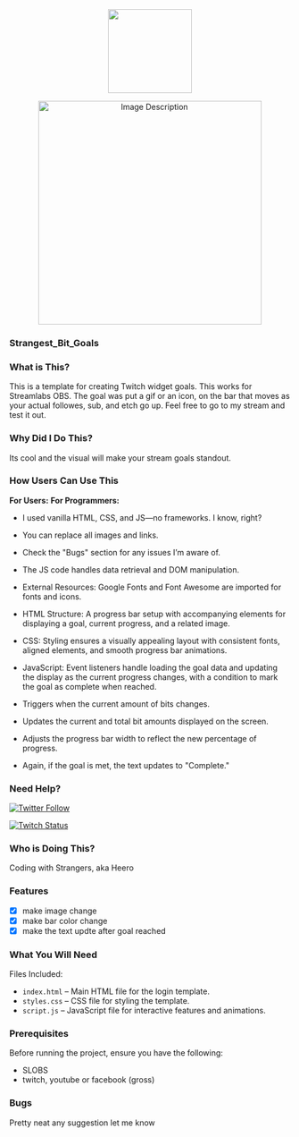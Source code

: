 
<div id="header" align="center">
  <img src="https://media.giphy.com/media/v1.Y2lkPTc5MGI3NjExNjAyMXphYmdkeWhsZjdzNWIyMjg0MGt5N3Rxd3dvZnFjZ2NuZXExMSZlcD12MV9pbnRlcm5hbF9naWZfYnlfaWQmY3Q9cw/jvOHlU7qhcnsEGuTQZ/giphy.gif" width="150"/>
</div>

<p align="center">
  <img src="https://imgur.com/hllb6Bc.jpg" alt="Image Description" width="400"/>
</p>

### Strangest_Bit_Goals

### What is This?

This is a template for creating Twitch widget goals. This works for Streamlabs OBS. The goal was put a gif or an icon, on the bar that moves as your actual followes, sub, and etch go up. Feel free to go to my stream and test it out. 

### Why Did I Do This?

Its cool and the visual will make your stream goals standout.

### How Users Can Use This

**For Users:**
**For Programmers:**
- I used vanilla HTML, CSS, and JS—no frameworks. I know, right?
- You can replace all images and links.
- Check the "Bugs" section for any issues I’m aware of.
- The JS code handles data retrieval and DOM manipulation.

- External Resources: Google Fonts and Font Awesome are imported for fonts and icons.
- HTML Structure: A progress bar setup with accompanying elements for displaying a goal, current progress, and a related image.
- CSS: Styling ensures a visually appealing layout with consistent fonts, aligned elements, and smooth progress bar animations.
- JavaScript: Event listeners handle loading the goal data and updating the display as the current progress changes, with a condition to mark the goal as complete when reached.
- Triggers when the current amount of bits changes.
- Updates the current and total bit amounts displayed on the screen.
- Adjusts the progress bar width to reflect the new percentage of progress.
- Again, if the goal is met, the text updates to "Complete."

### Need Help?

[![Twitter Follow](https://img.shields.io/badge/Twitter-Follow%20%40strangestcoder-1DA1F2?style=for-the-badge&logo=twitter)](https://x.com/strangestcoder)

[![Twitch Status](https://img.shields.io/badge/Twitch-Live%20Codingwithstrangers-9146FF?style=for-the-badge&logo=twitch)](https://www.twitch.tv/codingwithstrangers)

### Who is Doing This?

Coding with Strangers, aka Heero

### Features

- [x] make image change
- [x] make bar color change
- [x] make the text updte after goal reached

### What You Will Need

Files Included:
- `index.html` – Main HTML file for the login template.
- `styles.css` – CSS file for styling the template.
- `script.js` – JavaScript file for interactive features and animations.


### Prerequisites

Before running the project, ensure you have the following:
- SLOBS
- twitch, youtube or facebook (gross)

### Bugs
Pretty neat any suggestion let me know
